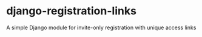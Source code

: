 django-registration-links
=========================

A simple Django module for invite-only registration with unique access links